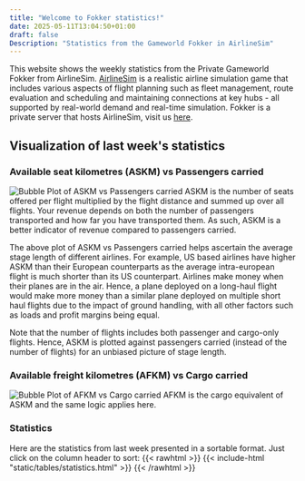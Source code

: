 ```yaml
---
title: "Welcome to Fokker statistics!"
date: 2025-05-11T13:04:50+01:00
draft: false
Description: "Statistics from the Gameworld Fokker in AirlineSim"
---
```


This website shows the weekly statistics from the Private Gameworld Fokker from AirlineSim. [AirlineSim](https://www.airlinesim.aero/en) is a realistic airline simulation game that includes various aspects of flight planning such as fleet management, route evaluation and scheduling and maintaining connections at key hubs - all supported by real-world demand and real-time simulation. Fokker is a private server that hosts AirlineSim, visit us [here](https://www.fokker.airlinesim.aero).

## Visualization of last week's statistics

### Available seat kilometres (ASKM) vs Passengers carried
![Bubble Plot of ASKM vs Passengers carried](/fokker-statistics/images/askm_v_pax.png)
ASKM is the number of seats offered per flight multiplied by the flight distance and summed up over all flights. Your revenue depends on both the number of passengers transported and how far you have transported them. As such, ASKM is a better indicator of revenue compared to passengers carried.

The above plot of ASKM vs Passengers carried helps ascertain the average stage length of different airlines. For example, US based airlines have higher ASKM than their European counterparts as the average intra-european flight is much shorter than its US counterpart. Airlines make money when their planes are in the air. Hence, a plane deployed on a long-haul flight would make more money than a similar plane deployed on multiple short haul flights due to the impact of ground handling, with all other factors such as loads and profit margins being equal.

Note that the number of flights includes both passenger and cargo-only flights. Hence, ASKM is plotted against passengers carried (instead of the number of flights) for an unbiased picture of stage length. 

### Available freight kilometres (AFKM) vs Cargo carried
![Bubble Plot of AFKM vs Cargo carried](/fokker-statistics/images/afkm_v_cargo.png)
AFKM is the cargo equivalent of ASKM and the same logic applies here.

### Statistics
Here are the statistics from last week presented in a sortable format. Just click on the column header to sort:
{{< rawhtml >}}
{{< include-html "static/tables/statistics.html" >}}
{{< /rawhtml >}}
